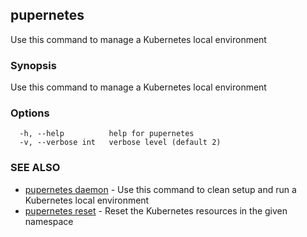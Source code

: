 ## pupernetes

Use this command to manage a Kubernetes local environment

### Synopsis

Use this command to manage a Kubernetes local environment

### Options

```
  -h, --help          help for pupernetes
  -v, --verbose int   verbose level (default 2)
```

### SEE ALSO

* [pupernetes daemon](pupernetes_daemon.md)	 - Use this command to clean setup and run a Kubernetes local environment
* [pupernetes reset](pupernetes_reset.md)	 - Reset the Kubernetes resources in the given namespace

